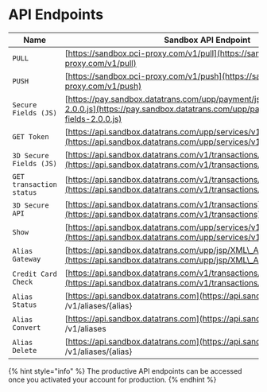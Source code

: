 # API Endpoints

| **Name**                 | **Sandbox API Endpoint**                                                                                                                           |
| ------------------------ | -------------------------------------------------------------------------------------------------------------------------------------------------- |
| `PULL`                   | [https://sandbox.pci-proxy.com/v1/pull](https://sandbox.pci-proxy.com/v1/pull)                                                                     |
| `PUSH`                   | [https://sandbox.pci-proxy.com/v1/push](https://sandbox.pci-proxy.com/v1/push)                                                                     |
| `Secure Fields (JS)`     | [https://pay.sandbox.datatrans.com/upp/payment/js/secure-fields-2.0.0.js](https://pay.sandbox.datatrans.com/upp/payment/js/secure-fields-2.0.0.js) |
| `GET Token`              | [https://api.sandbox.datatrans.com/upp/services/v1/inline/token](https://api.sandbox.datatrans.com/upp/services/v1/inline/token)                   |
| `3D Secure Fields (JS)`  | [https://api.sandbox.datatrans.com/v1/transactions/secureFields](https://api.sandbox.datatrans.com/v1/transactions/secureFields)                   |
| `GET transaction status` | [https://api.sandbox.datatrans.com/v1/transactions/{transactionId}](https://api.sandbox.datatrans.com/v1/transactions/%7BtransactionId%7D)         |
| `3D Secure API`          | [https://api.sandbox.datatrans.com/v1/transactions](https://api.sandbox.datatrans.com/v1/transactions)                                             |
| `Show`                   | [https://api.sandbox.datatrans.com/upp/services/v1/noshow/init](https://api.sandbox.datatrans.com/upp/services/v1/noshow/init)                     |
| `Alias Gateway`          | [https://api.sandbox.datatrans.com/upp/jsp/XML\_AliasGateway.jsp](https://api.sandbox.datatrans.com/upp/jsp/XML\_AliasGateway.jsp)                 |
| `Credit Card Check`      | [https://api.sandbox.datatrans.com/v1/transactions/validate](https://api.sandbox.datatrans.com/v1/transactions/validate)                           |
| `Alias Status`           | [https://api.sandbox.datatrans.com](https://api.sandbox.datatrans.com) /v1/aliases/{alias}                                                         |
| `Alias Convert`          | [https://api.sandbox.datatrans.com](https://api.sandbox.datatrans.com) /v1/aliases                                                                 |
| `Alias Delete`           | [https://api.sandbox.datatrans.com](https://api.sandbox.datatrans.com) /v1/aliases/{alias}                                                         |

{% hint style="info" %}
The productive API endpoints can be accessed once you activated your account for production.&#x20;
{% endhint %}

